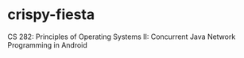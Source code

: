 # crispy-fiesta
CS 282: Principles of Operating Systems II: Concurrent Java Network Programming in Android
